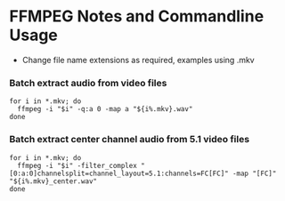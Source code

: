 # FFMPEG Notes and Commandline Usage

- Change file name extensions as required, examples using .mkv

### Batch extract audio from video files

```terminal
for i in *.mkv; do
  ffmpeg -i "$i" -q:a 0 -map a "${i%.mkv}.wav"
done
```

### Batch extract center channel audio from 5.1 video files

```terminal
for i in *.mkv; do
  ffmpeg -i "$i" -filter_complex "[0:a:0]channelsplit=channel_layout=5.1:channels=FC[FC]" -map "[FC]" "${i%.mkv}_center.wav"
done
```
